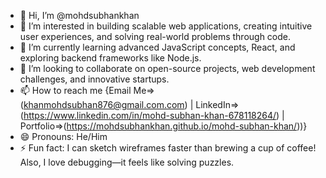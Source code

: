 - 👋 Hi, I’m @mohdsubhankhan
- 👀 I’m interested in building scalable web applications, creating intuitive user experiences, and solving real-world problems through code.
- 🌱 I’m currently learning advanced JavaScript concepts, React, and exploring backend frameworks like Node.js.
- 💞️ I’m looking to collaborate on open-source projects, web development challenges, and innovative startups.
- 📫 How to reach me {Email Me=>(khanmohdsubhan876@gmail.com.com) | LinkedIn=>(https://www.linkedin.com/in/mohd-subhan-khan-678118264/) | Portfolio=>(https://mohdsubhankhan.github.io/mohd-subhan-khan/))}
- 😄 Pronouns: He/Him
- ⚡ Fun fact: I can sketch wireframes faster than brewing a cup of coffee! Also, I love debugging—it feels like solving puzzles.

<!---
mohdsubhankhan/mohdsubhankhan is a ✨ special ✨ repository because its `README.md` (this file) appears on your GitHub profile.
You can click the Preview link to take a look at your changes.
--->

